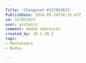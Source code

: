 ```yaml
---
Title: 'Changeset #157052623'
PublishDate: 2024-09-24T18:35:47Z
id: 157052623
user: anshanin
comment: Added addresses
created_by: iD 2.30.2
tags:
- Montenegro
- Budva

---
```

